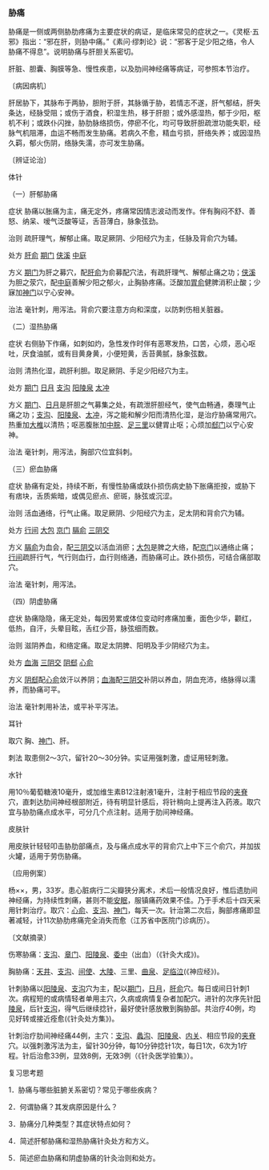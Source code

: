 ### 胁痛

胁痛是一侧或两侧胁肋疼痛为主要症状的病证，是临床常见的症状之一。《灵枢·五邪》指出：“邪在肝，则胁中痛。”《素问·缪刺论》说：“邪客于足少阳之络，令人胁痛不得息”。说明胁痛与肝胆关系密切。

肝脏、胆囊、胸膜等急、慢性疾患，以及肋间神经痛等病证，可参照本节治疗。

〔病因病机〕

肝居胁下，其脉布于两胁，胆附于肝，其脉循于胁，若情志不遂，肝气郁结，肝失条达，经脉受阻；或伤于酒食，积湿生热，移于肝胆；或外感湿热，郁于少阳，枢机不利；或跌仆闪挫，胁肋脉络损伤，停瘀不化，均可导致肝胆疏泄功能失职，经脉气机阻滞，血运不畅而发生胁痛。若病久不愈，精血亏损，肝络失养；或因湿热久羁，郁火伤阴，络脉失濡，亦可发生胁痛。

〔辨证论治〕

体针

（一）肝郁胁痛

症状  胁痛以胀痛为主，痛无定外，疼痛常因情志波动而发作。伴有胸闷不舒、善怒、纳呆、嗳气泛酸等证，舌苔薄白，脉象弦劲。

治则  疏肝理气，解郁止痛。取足厥阴、少阳经穴为主，任脉及背俞穴为辅。

处方  [肝俞](https://www.gmzyjc.com/read/zjs/zjs3.1.7-8-0.0.1.3.18.md)  [期门](https://www.gmzyjc.com/read/zjs/zjs3.1.9-12-0.0.4.3.14.md)  [侠溪](https://www.gmzyjc.com/read/zjs/zjs3.1.9-12-0.0.3.3.43.md)  [中庭](https://www.gmzyjc.com/read/zjs/zjs3.2.1-0.1.1.3.15.md)

方义  [期门](https://www.gmzyjc.com/read/zjs/zjs3.1.9-12-0.0.4.3.14.md)为肝之募穴，配[肝俞](https://www.gmzyjc.com/read/zjs/zjs3.1.7-8-0.0.1.3.18.md)为俞募配穴法，有疏肝理气、解郁止痛之功；[侠溪](https://www.gmzyjc.com/read/zjs/zjs3.1.9-12-0.0.3.3.43.md)为胆之荥穴，配[中庭](https://www.gmzyjc.com/read/zjs/zjs3.2.1-0.1.1.3.15.md)善解少阳之郁火，止胸胁疼痛。泛酸加[胃俞](https://www.gmzyjc.com/read/zjs/zjs3.1.7-8-0.0.1.3.21.md)健脾消积止酸；少寐加[神门](https://www.gmzyjc.com/read/zjs/zjs3.1.4-6-0.0.2.3.7.md)以宁心安神。

治法  毫针刺，用泻法。背俞穴要注意方向和深度，以防刺伤相关脏器。

（二）湿热胁痛

症状  右侧胁下作痛，如刺如灼，急性发作时伴有恶寒发热，口苦，心烦，恶心呕吐，厌食油腻，或有目黄身黄，小便短黄，舌苔黄腻，脉象弦数。

治则  清热化湿，疏肝利胆。取足厥阴、手足少阳经穴为主。

处方  [期门](https://www.gmzyjc.com/read/zjs/zjs3.1.9-12-0.0.4.3.14.md)  [日月](https://www.gmzyjc.com/read/zjs/zjs3.1.9-12-0.0.3.3.24.md)  [支沟](https://www.gmzyjc.com/read/zjs/zjs3.1.9-12-0.0.2.3.6.md)  [阳陵泉](https://www.gmzyjc.com/read/zjs/zjs3.1.9-12-0.0.3.3.34.md)  [太冲](https://www.gmzyjc.com/read/zjs/zjs3.1.9-12-0.0.4.3.3.md)

方义  [期门](https://www.gmzyjc.com/read/zjs/zjs3.1.9-12-0.0.4.3.14.md)、[日月](https://www.gmzyjc.com/read/zjs/zjs3.1.9-12-0.0.3.3.24.md)是肝胆之气募集之处，有疏泄肝胆经气，使气血畅通，奏理气止痛之功；[支沟](https://www.gmzyjc.com/read/zjs/zjs3.1.9-12-0.0.2.3.6.md)、[阳陵泉](https://www.gmzyjc.com/read/zjs/zjs3.1.9-12-0.0.3.3.34.md)、[太冲](https://www.gmzyjc.com/read/zjs/zjs3.1.9-12-0.0.4.3.3.md)，泻之能和解少阳而清热化湿，是治疗胁痛常用穴。热重加[大椎](https://www.gmzyjc.com/read/zjs/zjs3.2.2-0.0.1.3.14.md)以清热；呕恶腹胀加[中脘](https://www.gmzyjc.com/read/zjs/zjs3.2.1-0.1.1.3.11.md)、[足三里](https://www.gmzyjc.com/read/zjs/zjs3.1.1-3-0.1.3.3.36.md)以健胃止呕；心烦加[郄门](https://www.gmzyjc.com/read/zjs/zjs3.1.9-12-0.0.1.3.4.md)以宁心安神。

治法  毫针刺，用泻法，胸部穴位宜斜刺。

（三）瘀血胁痛

症状  胁痛有定处，持续不断，有慢性胁痛或趺仆损伤病史胁下胀痛拒按，或胁下有痞块，舌质紫暗，或偶见瘀点、瘀斑，脉弦或沉涩。

治则  活血通络，行气止痛。取足厥阴、少阳经穴为主，足太阴和背俞穴为辅。

处方  [行间](https://www.gmzyjc.com/read/zjs/zjs3.1.9-12-0.0.4.3.2.md)  [大包](https://www.gmzyjc.com/read/zjs/zjs3.1.4-6-0.0.1.3.21.md)  [京门](https://www.gmzyjc.com/read/zjs/zjs3.1.9-12-0.0.3.3.25.md)  [膈俞](https://www.gmzyjc.com/read/zjs/zjs3.1.7-8-0.0.1.3.17.md)  [三阴交](https://www.gmzyjc.com/read/zjs/zjs3.1.4-6-0.0.1.3.6.md)

方义  [膈俞](https://www.gmzyjc.com/read/zjs/zjs3.1.7-8-0.0.1.3.17.md)为血会，配[三阴交](https://www.gmzyjc.com/read/zjs/zjs3.1.4-6-0.0.1.3.6.md)以活血消瘀；[大包](https://www.gmzyjc.com/read/zjs/zjs3.1.4-6-0.0.1.3.21.md)是脾之大络，配[京门](https://www.gmzyjc.com/read/zjs/zjs3.1.9-12-0.0.3.3.25.md)以通络止痛；[行间](https://www.gmzyjc.com/read/zjs/zjs3.1.9-12-0.0.4.3.2.md)疏肝行气，气行则血行，血行则络通，而胁痛可止。跌仆损伤，可结合痛部取穴。

治法  毫针刺，用泻法。

（四）阴虚胁痛

症状  胁痛隐隐，痛无定处，每因劳累或体位变动时疼痛加重，面色少华，颧红，低热，自汗，头晕目眩，舌红少苔，脉弦细而数。

治则  滋阴养血，和络定痛。取足太阴脾、阳明及手少阴经穴为主。

处方  [血海](https://www.gmzyjc.com/read/zjs/zjs3.1.4-6-0.0.1.3.10.md)  [三阴交](https://www.gmzyjc.com/read/zjs/zjs3.1.4-6-0.0.1.3.6.md)  [阴郄](https://www.gmzyjc.com/read/zjs/zjs3.1.4-6-0.0.2.3.6.md)  [心俞](https://www.gmzyjc.com/read/zjs/zjs3.1.7-8-0.0.1.3.15.md)

方义  [阴郄](https://www.gmzyjc.com/read/zjs/zjs3.1.4-6-0.0.2.3.6.md)配[心俞](https://www.gmzyjc.com/read/zjs/zjs3.1.7-8-0.0.1.3.15.md)敛汗以养阴；[血海](https://www.gmzyjc.com/read/zjs/zjs3.1.4-6-0.0.1.3.10.md)配[三阴交](https://www.gmzyjc.com/read/zjs/zjs3.1.4-6-0.0.1.3.6.md)补阴以养血，阴血充沛，络脉得以濡养，而胁痛可平。

治法  毫针刺用补法，或平补平泻法。

耳针

取穴  胸、[神门](https://www.gmzyjc.com/read/zjs/zjs3.1.4-6-0.0.2.3.7.md)、肝。

刺法  取患侧2～3穴，留针20～30分钟。实证用强刺激，虚证用轻刺激。

水针

用10％葡萄糖液10毫升，或加维生素B12注射液1毫升，注射于相应节段的[夹脊](https://www.gmzyjc.com/read/zjs/zjs3.4-0.1.2.4.0.md)穴，直刺达肋间神经根部附近，待有明显针感后，将针稍向上提再注入药液。取穴宜与胁肋痛点成水平，可分几个点注射。适用于肋间神经痛。

皮肤针

用皮肤针轻轻叩击胁肋部痛点，及与痛点成水平的背俞穴上中下三个俞穴，并加拔火罐，适用于劳伤胁痛。

〔应用例案〕

杨××，男，33岁。患心脏病行二尖瓣狭分离术，术后一般情况良好，惟后遗肋间神经痛，为持续性刺痛，甚则不能[安眠](https://www.gmzyjc.com/read/zjs/zjs3.4-0.1.1.11.0.md)，服镇痛药效果不佳。乃于手术后十四天采用针刺治疗。取穴：[心俞](https://www.gmzyjc.com/read/zjs/zjs3.1.7-8-0.0.1.3.15.md)、[支沟](https://www.gmzyjc.com/read/zjs/zjs3.1.9-12-0.0.2.3.6.md)、[神门](https://www.gmzyjc.com/read/zjs/zjs3.1.4-6-0.0.2.3.7.md)，每天一次。针治第二次后，胸部疼痛即显著减轻，计11次胁肋疼痛完全消失而愈（江苏省中医院门诊病历）。

〔文献摘录〕

伤寒胁痛：[支沟](https://www.gmzyjc.com/read/zjs/zjs3.1.9-12-0.0.2.3.6.md)、[章门](https://www.gmzyjc.com/read/zjs/zjs3.1.9-12-0.0.4.3.13.md)、[阳陵泉](https://www.gmzyjc.com/read/zjs/zjs3.1.9-12-0.0.3.3.34.md)、[委中](https://www.gmzyjc.com/read/zjs/zjs3.1.7-8-0.0.1.3.40.md)（出血）（《针灸大成》)。

胸胁痛：[天井](https://www.gmzyjc.com/read/zjs/zjs3.1.9-12-0.0.2.3.10.md)、[支沟](https://www.gmzyjc.com/read/zjs/zjs3.1.9-12-0.0.2.3.6.md)、[间使](https://www.gmzyjc.com/read/zjs/zjs3.1.9-12-0.0.1.3.5.md)、[大陵](https://www.gmzyjc.com/read/zjs/zjs3.1.9-12-0.0.1.3.7.md)、三里、[曲泉](https://www.gmzyjc.com/read/zjs/zjs3.1.9-12-0.0.4.3.8.md)、[足临泣](https://www.gmzyjc.com/read/zjs/zjs3.1.9-12-0.0.3.3.41.md)(《神应经》)。

针刺胁痛以[阳陵泉](https://www.gmzyjc.com/read/zjs/zjs3.1.9-12-0.0.3.3.34.md)、[支沟](https://www.gmzyjc.com/read/zjs/zjs3.1.9-12-0.0.2.3.6.md)穴为主，配以[期门](https://www.gmzyjc.com/read/zjs/zjs3.1.9-12-0.0.4.3.14.md)，[日月](https://www.gmzyjc.com/read/zjs/zjs3.1.9-12-0.0.3.3.24.md)，[肝俞](https://www.gmzyjc.com/read/zjs/zjs3.1.7-8-0.0.1.3.18.md)穴。每日或间日针刺1次。病程短的或病情轻者单用主穴，久病或病情复杂者加配穴。进针的次序先针[阳陵泉](https://www.gmzyjc.com/read/zjs/zjs3.1.9-12-0.0.3.3.34.md)，后针[支沟](https://www.gmzyjc.com/read/zjs/zjs3.1.9-12-0.0.2.3.6.md)，得气后继续捻针，最好使针感放散到胸胁部。共治疗40例，均见好转或接近痊愈(《针灸处方集》)。

针刺治疗肋间神经痛44例，主穴：[支沟](https://www.gmzyjc.com/read/zjs/zjs3.1.9-12-0.0.2.3.6.md)、[蠡沟](https://www.gmzyjc.com/read/zjs/zjs3.1.9-12-0.0.4.3.5.md)、[阳陵泉](https://www.gmzyjc.com/read/zjs/zjs3.1.9-12-0.0.3.3.34.md)、[内关](https://www.gmzyjc.com/read/zjs/zjs3.1.9-12-0.0.1.3.6.md)、相应节段的[夹脊](https://www.gmzyjc.com/read/zjs/zjs3.4-0.1.2.4.0.md)穴。以强刺激泻法为主，留针30分钟，每10分钟捻针1次，每日1次，6次为1疗程。针后治愈33例，显效8例，无效3例（《针灸医学验集》）。

复习思考题

1．胁痛与哪些脏腑关系密切？常见于哪些疾病？

2．何谓胁痛？其发病原因是什么？

3．胁痛分几种类型？其症状特点如何？

4．简述肝郁胁痛和湿热胁痛针灸处方和方义。

5．简述瘀血胁痛和阴虚胁痛的针灸治则和处方。

 
